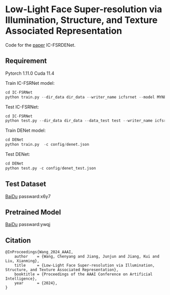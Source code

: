 # Low-Light Face Super-resolution via Illumination, Structure, and Texture Associated Representation

Code for the [paper](https://ojs.aaai.org/index.php/AAAI/article/view/28339) IC-FSRDENet.

## Requirement
Pytorch 1.11.0 Cuda 11.4 

Train IC-FSRNet model:

```Python
cd IC-FSRNet
python train.py --dir_data dir_data --writer_name icfsrnet --model MYNET 
```
Test IC-FSRNet:
```Python
cd IC-FSRNet
python test.py --dir_data dir_data --data_test test --writer_name icfsrnet-test --model MYNET 
```

Train DENet model:
```Python
cd DENet
python train.py  -c config/denet.json
```
Test DENet:
```Python
cd DENet
python test.py -c config/denet_test.json
```
## Test Dataset
[BaiDu](https://pan.baidu.com/s/1D1LOou8CKrjy3v-vXPp59A) passward:x6y7 

## Pretrained Model
[BaiDu](https://pan.baidu.com/s/1Oe95lTX6xQ4NzaSG1ZOIeQ) passward:ywqj 


## Citation 
```
@InProceedings{Wang_2024_AAAI,
    author    = {Wang, Chenyang and Jiang, Junjun and Jiang, Kui and Liu, Xianming},
    title     = {Low-Light Face Super-resolution via Illumination, Structure, and Texture Associated Representation},
    booktitle = {Proceedings of the AAAI Conference on Artificial Intelligence},
    year      = {2024},
}
```
